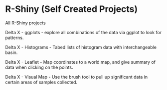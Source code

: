 # R-Shiny (Self Created Projects)
All R-Shiny projects

Delta X - ggplots - explore all combinations of the data via ggplot to look for patterns.

Delta X - Histograms - Tabed lists of histogram data with interchangeable basin.

Delta X - Leaflet - Map coordinates to a world map, and give summary of data when clicking on the points.

Delta X - Visual Map - Use the brush tool to pull up significant data in certain areas of samples collected.
